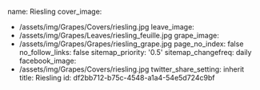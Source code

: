 name: Riesling
cover_image:
  - /assets/img/Grapes/Covers/riesling.jpg
leave_image:
  - /assets/img/Grapes/Leaves/riesling_feuille.jpg
grape_image:
  - /assets/img/Grapes/Grapes/riesling_grape.jpg
page_no_index: false
no_follow_links: false
sitemap_priority: '0.5'
sitemap_changefreq: daily
facebook_image:
  - /assets/img/Grapes/Covers/riesling.jpg
twitter_share_setting: inherit
title: Riesling
id: df2bb712-b75c-4548-a1a4-54e5d724c9bf
